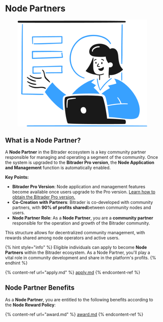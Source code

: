 # Node Partners

<figure><img src="../.gitbook/assets/Group (1).png" alt=""><figcaption></figcaption></figure>

## What is a Node Partner?



A **Node Partner** in the Bitrader ecosystem is a key community partner responsible for managing and operating a segment of the community. Once the system is upgraded to the **Bitrader Pro version**, the **Node Application and Management** function is automatically enabled.

**Key Points:**

* **Bitrader Pro Version**: Node application and management features become available once users upgrade to the Pro version. [Learn how to obtain the Bitrader Pro version.](../bitrader-introduction/bitrader-pro.md)
* **Co-Creation with Partners**: Bitrader is co-developed with community partners, with **90% of profits shared**between community nodes and users.
* **Node Partner Role**: As a **Node Partner**, you are a **community partner** responsible for the operation and growth of the Bitrader community.

This structure allows for decentralized community management, with rewards shared among node operators and active users.

{% hint style="info" %}
Eligible individuals can apply to become **Node Partners** within the Bitrader ecosystem. As a Node Partner, you'll play a vital role in community development and share in the platform's profits.
{% endhint %}

{% content-ref url="apply.md" %}
[apply.md](apply.md)
{% endcontent-ref %}

## Node Partner Benefits



As a **Node Partner**, you are entitled to the following benefits according to the **Node Reward Policy**:

{% content-ref url="award.md" %}
[award.md](award.md)
{% endcontent-ref %}
